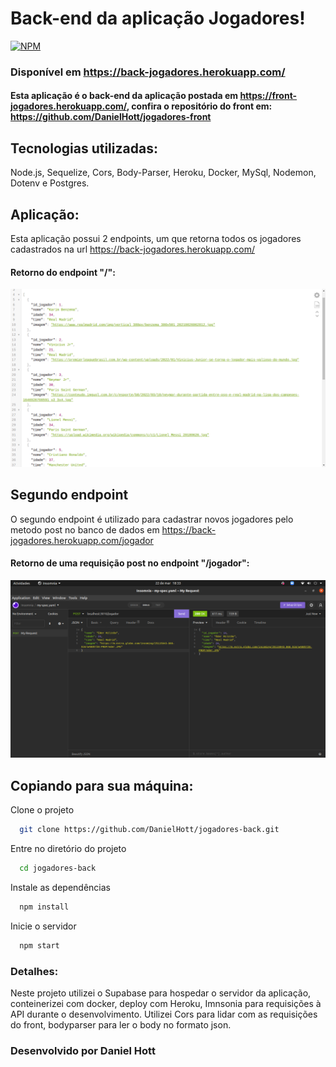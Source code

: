# Back-end da aplicação Jogadores!

[![NPM](https://img.shields.io/npm/l/react)](https://github.com/DanielHott/Pagina-de-Receitas/blob/master/LICENSE)

### Disponível em https://back-jogadores.herokuapp.com/

#### Esta aplicação é o back-end da aplicação postada em https://front-jogadores.herokuapp.com/, confira o repositório do front em: https://github.com/DanielHott/jogadores-front

## Tecnologias utilizadas:

Node.js, Sequelize, Cors, Body-Parser, Heroku, Docker, MySql, Nodemon, Dotenv e Postgres.

## Aplicação: 

Esta aplicação possui 2 endpoints, um que retorna todos os jogadores cadastrados na url https://back-jogadores.herokuapp.com/
#### Retorno do endpoint "/":
![Web 1](https://github.com/DanielHott/imagens/blob/master/jogadoresback.png)

## Segundo endpoint
O segundo endpoint é utilizado para cadastrar novos jogadores pelo metodo post no banco de dados em https://back-jogadores.herokuapp.com/jogador
#### Retorno de uma requisição post no endpoint "/jogador":
![Web 1](https://github.com/DanielHott/imagens/blob/master/jogadoresback2.png)

## Copiando para sua máquina:

Clone o projeto

```bash
  git clone https://github.com/DanielHott/jogadores-back.git
```

Entre no diretório do projeto

```bash
  cd jogadores-back
```

Instale as dependências

```bash
  npm install
```

Inicie o servidor

```bash
  npm start
```

### Detalhes:

Neste projeto utilizei o Supabase para hospedar o servidor da aplicação, conteinerizei com docker, deploy com Heroku, Imnsonia para requisições à API
durante o desenvolvimento. Utilizei Cors para lidar com as requisições do front, bodyparser para ler o body no formato json.

 ### Desenvolvido por Daniel Hott
